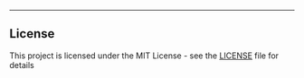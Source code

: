 ---

## License

This project is licensed under the MIT License - see the [LICENSE](LICENSE) file for details
